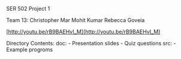 SER 502 Project 1

Team 13:
	Christopher Mar
	Mohit Kumar
	Rebecca Goveia

[http://youtu.be/rB9BAEHvI_M](http://youtu.be/rB9BAEHvI_M)

Directory Contents:
	doc:
		- Presentation slides
		- Quiz questions
	src:
		- Example progroms 